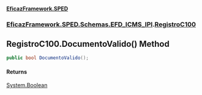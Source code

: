#### [EficazFramework.SPED](EficazFrameworkSPED.md 'EficazFramework SPED')
### [EficazFramework.SPED.Schemas.EFD_ICMS_IPI](EficazFramework.SPED.Schemas.EFD_ICMS_IPI.md 'EficazFramework.SPED.Schemas.EFD_ICMS_IPI').[RegistroC100](EficazFramework.SPED.Schemas.EFD_ICMS_IPI/RegistroC100.md 'EficazFramework.SPED.Schemas.EFD_ICMS_IPI.RegistroC100')

## RegistroC100.DocumentoValido() Method

```csharp
public bool DocumentoValido();
```

#### Returns
[System.Boolean](https://docs.microsoft.com/en-us/dotnet/api/System.Boolean 'System.Boolean')